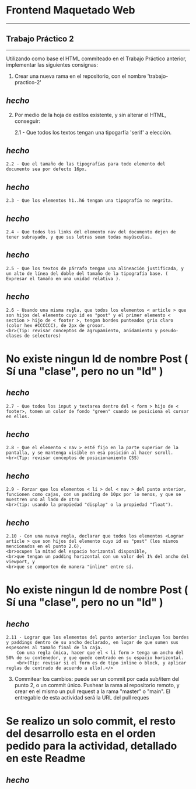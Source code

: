 # Frontend Maquetado Web
***



## Trabajo Práctico 2
- - -
 Utilizando como base el HTML commiteado en el Trabajo Práctico anterior, implementar las siguientes consignas:



1. Crear una nueva rama en el repositorio, con el nombre 'trabajo-practico-2'

*hecho*
---
2. Por medio de la hoja de estilos existente, y sin alterar el HTML, conseguir:

    2.1 - Que todos los textos tengan una tipogarfía 'serif' a elección.

*hecho*
---
    2.2 - Que el tamaño de las tipografías para todo elemento del documento sea por defecto 16px.

*hecho*
---
    2.3 - Que los elementos h1..h6 tengan una tipografía no negrita.

*hecho*
---
    2.4 - Que todos los links del elemento nav del documento dejen de tener subrayado, y que sus letras sean todas mayúsculas.

*hecho*
---
    2.5 - Que los textos de párrafo tengan una alineación justificada, y un alto de línea del doble del tamaño de la tipografía base. ( Expresar el tamaño en una unidad relativa ).

*hecho*
---
    2.6 - Usando una misma regla, que todos los elementos < article > que son hijos del elemento cuyo id es "post" y el primer elemento < section > hijo de < footer >, tengan bordes punteados gris claro (color hex #CCCCCC), de 2px de grosor.
    <br>(Tip: revisar conceptos de agrupamiento, anidamiento y pseudo-clases de selectores)

# No existe ningun Id de nombre Post ( Sí una "clase", pero no un "Id" )

*hecho*
---
    2.7 - Que todos los input y textarea dentro del < form > hijo de < footer>, tomen un color de fondo "green" cuando se posiciona el cursor en ellos.

*hecho*
---

    2.8 - Que el elemento < nav > esté fijo en la parte superior de la pantalla, y se mantenga visible en esa posición al hacer scroll.
    <br>(Tip: revisar conceptos de posicionamiento CSS)

*hecho*
---
    2.9 - Forzar que los elementos < li > del < nav > del punto anterior, funcionen como cajas, con un padding de 10px por lo menos, y que se muestren uno al lado de otro
    <br>(tip: usando la propiedad "display" o la propiedad "float").

*hecho*
---
    2.10 - Con una nueva regla, declarar que todos los elementos <Lograr article > que son hijos del elemento cuyo id es "post" (los mismos mencionados en el punto 2.6), 
    <br>ocupen la mitad del espacio horizontal disponible, 
    <br>que tengan un padding horizontal con un valor del 1% del ancho del viewport, y 
    <br>que se comporten de manera "inline" entre sí.

# No existe ningun Id de nombre Post ( Sí una "clase", pero no un "Id" )

*hecho*
---
    2.11 - Lograr que los elementos del punto anterior incluyan los bordes y paddings dentro de su ancho declarado, en lugar de que sumen sus espesores al tamaño final de la caja.
        Con una regla única, hacer que el < li form > tenga un ancho del 50% de su contenedor, y que quede centrado en su espacio horizontal.
        <br>(Tip: revisar si el form es de tipo inline o block, y aplicar reglas de centrado de acuerdo a ello).</>

3. Commitear los cambios: puede ser un commit por cada sub/item del punto 2, o un commit único. Pushear la rama al repositorio remoto, y crear en el mismo un pull request a la rama "master" o "main". El entregable de esta actividad será la URL del pull reques


# Se realizo un solo commit, el resto del desarrollo esta en el orden pedido para la actividad, detallado en este Readme

*hecho*
---


